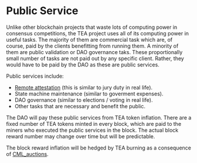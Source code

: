 # Public Service
Unlike other blockchain projects that waste lots of computing power in consensus competitions, the TEA project uses all of its computing power in useful tasks. The majority of them are commercial task which are, of course, paid by the clients benefitting from running them. A minority of them are public validation or DAO governance taks. These proportionally small number of tasks are not paid out by any specific client. Rather, they would have to be paid by the DAO as these are public services.

Public services include:

* [Remote attestation](remote_attestation.md) (this is similar to jury duty in real life).
* State machine maintenance (similar to goverment expenses).
* DAO governance (similar to elections / voting in real life).
* Other tasks that are necessary and benefit the public.

The DAO will pay these public services from TEA token inflation. There are a fixed number of TEA tokens minted in every block, which are paid to the miners who executed the public services in the block. The actual block reward number may change over time but will be predictable.

The block reward inflation will be hedged by TEA burning as a consequence of [CML_auctions](cml_auction.md).
